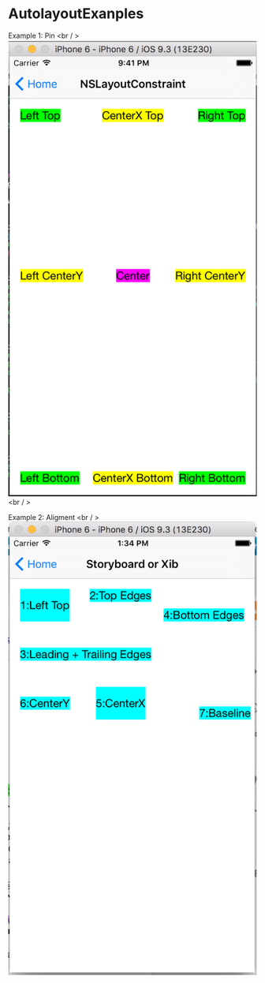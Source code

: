 # AutolayoutExanples
Example 1: Pin <br / >
![alt tag](https://github.com/congpc/AutolayoutExamples/blob/master/Images/Autolayout_01.png) <br / >

Example 2: Aligment <br / >
![alt tag](https://github.com/congpc/AutolayoutExamples/blob/master/Images/Autolayout_02.png)

